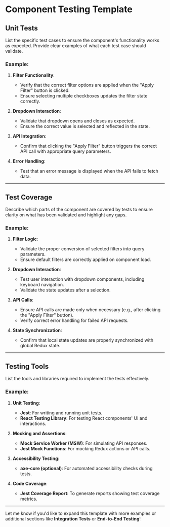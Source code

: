 # **Component Testing Template**

## **Unit Tests**
List the specific test cases to ensure the component's functionality works as expected. Provide clear examples of what each test case should validate.

### Example:
1. **Filter Functionality**:  
   - Verify that the correct filter options are applied when the "Apply Filter" button is clicked.
   - Ensure selecting multiple checkboxes updates the filter state correctly.

2. **Dropdown Interaction**:  
   - Validate that dropdown opens and closes as expected.  
   - Ensure the correct value is selected and reflected in the state.

3. **API Integration**:  
   - Confirm that clicking the "Apply Filter" button triggers the correct API call with appropriate query parameters.

4. **Error Handling**:  
   - Test that an error message is displayed when the API fails to fetch data.

---

## **Test Coverage**
Describe which parts of the component are covered by tests to ensure clarity on what has been validated and highlight any gaps.

### Example:
1. **Filter Logic**:  
   - Validate the proper conversion of selected filters into query parameters.  
   - Ensure default filters are correctly applied on component load.

2. **Dropdown Interaction**:  
   - Test user interaction with dropdown components, including keyboard navigation.  
   - Validate the state updates after a selection.

3. **API Calls**:  
   - Ensure API calls are made only when necessary (e.g., after clicking the "Apply Filter" button).  
   - Verify correct error handling for failed API requests.

4. **State Synchronization**:  
   - Confirm that local state updates are properly synchronized with global Redux state.

---

## **Testing Tools**
List the tools and libraries required to implement the tests effectively.

### Example:
1. **Unit Testing**:  
   - **Jest**: For writing and running unit tests.  
   - **React Testing Library**: For testing React components' UI and interactions.

2. **Mocking and Assertions**:  
   - **Mock Service Worker (MSW)**: For simulating API responses.  
   - **Jest Mock Functions**: For mocking Redux actions or API calls.

3. **Accessibility Testing**:  
   - **axe-core (optional)**: For automated accessibility checks during tests.

4. **Code Coverage**:  
   - **Jest Coverage Report**: To generate reports showing test coverage metrics.

---

Let me know if you'd like to expand this template with more examples or additional sections like **Integration Tests** or **End-to-End Testing**!
